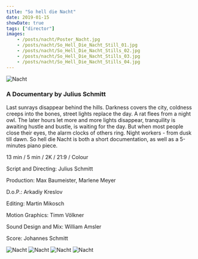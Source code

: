 ```yaml
---
title: "So hell die Nacht"
date: 2019-01-15
showDate: true
tags: ["director"]
images:
    - /posts/nacht/Poster_Nacht.jpg
    - /posts/nacht/So_Hell_Die_Nacht_Still_01.jpg
    - /posts/nacht/So_Hell_Die_Nacht_Stills_02.jpg
    - /posts/nacht/So_Hell_Die_Nacht_Stills_03.jpg
    - /posts/nacht/So_Hell_Die_Nacht_Stills_04.jpg
---
```

![Nacht](/posts/nacht/Poster_Nacht.jpg)


### A Documentary by Julius Schmitt

Last sunrays disappear behind the hills. Darkness covers the city, coldness creeps into the bones, street lights replace the day. A rat flees from a night owl. The later hours let more and more lights disappear, tranquility is awaiting hustle and bustle, is waiting for the day. But when most people close their eyes, the alarm clocks of others ring. Night workers - from dusk till dawn. So hell die Nacht is both a short documentation, as well as a 5-minutes piano piece.

13 min / 5 min / 2K / 21:9 / Colour

Script and Directing:
Julius Schmitt

Production:
Max Baumeister, Marlene Meyer

D.o.P.:
Arkadiy Kreslov

Editing:
Martin Mikosch

Motion Graphics:
Timm Völkner

Sound Design and Mix:
William Amsler

Score:
Johannes Schmitt



![Nacht](/posts/nacht/So_Hell_Die_Nacht_Still_01.jpg)
![Nacht](/posts/nacht/So_Hell_Die_Nacht_Stills_02.jpg)
![Nacht](/posts/nacht/So_Hell_Die_Nacht_Stills_03.jpg)
![Nacht](/posts/nacht/So_Hell_Die_Nacht_Stills_04.jpg)


